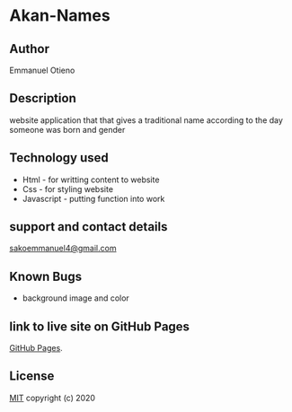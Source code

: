 # Akan-Names
## Author

Emmanuel Otieno

## Description
website application that that gives a traditional name according to the day someone was born and gender

## Technology used
* Html - for writting  content to website
* Css - for styling website
* Javascript - putting function into work

## support and contact details
sakoemmanuel4@gmail.com

##  Known Bugs 
* background image and color

## link to live site on GitHub Pages
[GitHub Pages]("https://github.com/Emmanuel-otieno/Akan-Names").


## License
[MIT]("http://opensource.org/licenses/MIT")
copyright (c) 2020